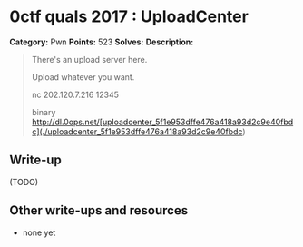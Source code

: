 # 0ctf quals 2017 : UploadCenter

**Category:** Pwn
**Points:** 523
**Solves:** 
**Description:**

> There's an upload server here.
> 
> Upload whatever you want.
> 
> nc 202.120.7.216 12345
> 
> 
> binary <http://dl.0ops.net/[uploadcenter_5f1e953dffe476a418a93d2c9e40fbdc](./uploadcenter_5f1e953dffe476a418a93d2c9e40fbdc>)


## Write-up

(TODO)

## Other write-ups and resources

* none yet
